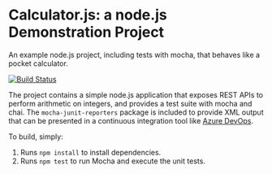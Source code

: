 Calculator.js: a node.js Demonstration Project
==============================================
An example node.js project, including tests with mocha, that behaves like
a pocket calculator.

[![Build Status](https://dev.azure.com/mvcerts/Integrating%20External%20Source%20Control%20with%20Azure%20Pipelines/_apis/build/status/mvcerts.calculator?branchName=master)](https://dev.azure.com/mvcerts/Integrating%20External%20Source%20Control%20with%20Azure%20Pipelines/_build/latest?definitionId=12&branchName=master)

The project contains a simple node.js application that exposes REST APIs
to perform arithmetic on integers, and provides a test suite with mocha
and chai.  The `mocha-junit-reporters` package is included to provide XML
output that can be presented in a continuous integration tool like
[Azure DevOps](https://azure.com/devops).

To build, simply:

1. Runs `npm install` to install dependencies.
2. Runs `npm test` to run Mocha and execute the unit tests.

